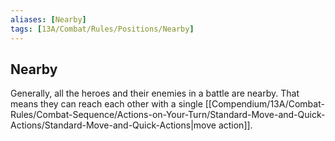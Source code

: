 ```yaml
---
aliases: [Nearby]
tags: [13A/Combat/Rules/Positions/Nearby]
---
```


## Nearby

Generally, all the heroes and their enemies in a battle are nearby. That means they can reach each other with a single [[Compendium/13A/Combat-Rules/Combat-Sequence/Actions-on-Your-Turn/Standard-Move-and-Quick-Actions/Standard-Move-and-Quick-Actions|move action]].